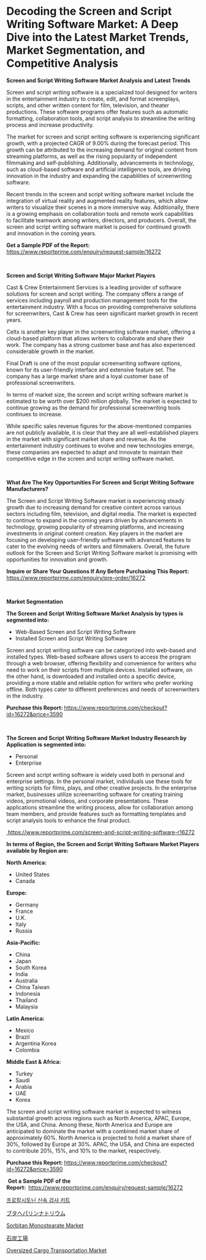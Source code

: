<p><h1>Decoding the Screen and Script Writing Software Market: A Deep Dive into the Latest Market Trends, Market Segmentation, and Competitive Analysis</h1></p><p><strong>Screen and Script Writing Software Market Analysis and Latest Trends</strong></p>
<p><p>Screen and script writing software is a specialized tool designed for writers in the entertainment industry to create, edit, and format screenplays, scripts, and other written content for film, television, and theater productions. These software programs offer features such as automatic formatting, collaboration tools, and script analysis to streamline the writing process and increase productivity.</p><p>The market for screen and script writing software is experiencing significant growth, with a projected CAGR of 9.00% during the forecast period. This growth can be attributed to the increasing demand for original content from streaming platforms, as well as the rising popularity of independent filmmaking and self-publishing. Additionally, advancements in technology, such as cloud-based software and artificial intelligence tools, are driving innovation in the industry and expanding the capabilities of screenwriting software.</p><p>Recent trends in the screen and script writing software market include the integration of virtual reality and augmented reality features, which allow writers to visualize their scenes in a more immersive way. Additionally, there is a growing emphasis on collaboration tools and remote work capabilities to facilitate teamwork among writers, directors, and producers. Overall, the screen and script writing software market is poised for continued growth and innovation in the coming years.</p></p>
<p><strong>Get a Sample PDF of the Report:&nbsp;</strong> <a href="https://www.reportprime.com/enquiry/request-sample/16272">https://www.reportprime.com/enquiry/request-sample/16272</a></p>
<p>&nbsp;</p>
<p><strong>Screen and Script Writing Software Major Market Players</strong></p>
<p><p>Cast & Crew Entertainment Services is a leading provider of software solutions for screen and script writing. The company offers a range of services including payroll and production management tools for the entertainment industry. With a focus on providing comprehensive solutions for screenwriters, Cast & Crew has seen significant market growth in recent years.</p><p>Celtx is another key player in the screenwriting software market, offering a cloud-based platform that allows writers to collaborate and share their work. The company has a strong customer base and has also experienced considerable growth in the market.</p><p>Final Draft is one of the most popular screenwriting software options, known for its user-friendly interface and extensive feature set. The company has a large market share and a loyal customer base of professional screenwriters.</p><p>In terms of market size, the screen and script writing software market is estimated to be worth over $200 million globally. The market is expected to continue growing as the demand for professional screenwriting tools continues to increase.</p><p>While specific sales revenue figures for the above-mentioned companies are not publicly available, it is clear that they are all well-established players in the market with significant market share and revenue. As the entertainment industry continues to evolve and new technologies emerge, these companies are expected to adapt and innovate to maintain their competitive edge in the screen and script writing software market.</p></p>
<p>&nbsp;</p>
<p><strong>What Are The Key Opportunities For Screen and Script Writing Software Manufacturers?</strong></p>
<p><p>The Screen and Script Writing Software market is experiencing steady growth due to increasing demand for creative content across various sectors including film, television, and digital media. The market is expected to continue to expand in the coming years driven by advancements in technology, growing popularity of streaming platforms, and increasing investments in original content creation. Key players in the market are focusing on developing user-friendly software with advanced features to cater to the evolving needs of writers and filmmakers. Overall, the future outlook for the Screen and Script Writing Software market is promising with opportunities for innovation and growth.</p></p>
<p><strong>Inquire or Share Your Questions If Any Before Purchasing This Report:</strong> <a href="https://www.reportprime.com/enquiry/pre-order/16272">https://www.reportprime.com/enquiry/pre-order/16272</a></p>
<p>&nbsp;</p>
<p><strong>Market Segmentation</strong></p>
<p><strong>The Screen and Script Writing Software Market Analysis by types is segmented into:</strong></p>
<p><ul><li>Web-Based Screen and Script Writing Software</li><li>Installed Screen and Script Writing Software</li></ul></p>
<p><p>Screen and script writing software can be categorized into web-based and installed types. Web-based software allows users to access the program through a web browser, offering flexibility and convenience for writers who need to work on their scripts from multiple devices. Installed software, on the other hand, is downloaded and installed onto a specific device, providing a more stable and reliable option for writers who prefer working offline. Both types cater to different preferences and needs of screenwriters in the industry.</p></p>
<p><strong>Purchase this Report:&nbsp;</strong><a href="https://www.reportprime.com/checkout?id=16272&price=3590">https://www.reportprime.com/checkout?id=16272&price=3590</a></p>
<p>&nbsp;</p>
<p><strong>The Screen and Script Writing Software Market Industry Research by Application is segmented into:</strong></p>
<p><ul><li>Personal</li><li>Enterprise</li></ul></p>
<p><p>Screen and script writing software is widely used both in personal and enterprise settings. In the personal market, individuals use these tools for writing scripts for films, plays, and other creative projects. In the enterprise market, businesses utilize screenwriting software for creating training videos, promotional videos, and corporate presentations. These applications streamline the writing process, allow for collaboration among team members, and provide features such as formatting templates and script analysis tools to enhance the final product.</p></p>
<p><a href="https://www.reportprime.com/screen-and-script-writing-software-r16272">&nbsp;https://www.reportprime.com/screen-and-script-writing-software-r16272</a></p>
<p><strong>In terms of Region, the Screen and Script Writing Software Market Players available by Region are:</strong></p>
<p>
    <p> <strong> North America: </strong>
        <ul>
            <li>United States</li>
            <li>Canada</li>
        </ul>
        </p> 
    <p> <strong> Europe: </strong>
        <ul>
            <li>Germany</li>
            <li>France</li>
            <li>U.K.</li>
            <li>Italy</li>
            <li>Russia</li>
        </ul>
        </p> 
    <p> <strong> Asia-Pacific: </strong>
        <ul>
            <li>China</li>
            <li>Japan</li>
            <li>South Korea</li>
            <li>India</li>
            <li>Australia</li>
            <li>China Taiwan</li>
            <li>Indonesia</li>
            <li>Thailand</li>
            <li>Malaysia</li>
        </ul>
        </p> 
    <p> <strong> Latin America: </strong>
        <ul>
            <li>Mexico</li>
            <li>Brazil</li>
            <li>Argentina Korea</li>
            <li>Colombia</li>
        </ul>
        </p> 
    <p> <strong> Middle East & Africa: </strong>
        <ul>
            <li>Turkey</li>
            <li>Saudi</li>
            <li>Arabia</li>
            <li>UAE</li>
            <li>Korea</li>
        </ul>
    </p>
    </p>
<p><p>The screen and script writing software market is expected to witness substantial growth across regions such as North America, APAC, Europe, the USA, and China. Among these, North America and Europe are anticipated to dominate the market with a combined market share of approximately 60%. North America is projected to hold a market share of 30%, followed by Europe at 30%. APAC, the USA, and China are expected to contribute 20%, 15%, and 10% to the market, respectively.</p></p>
<p><strong>Purchase this Report: </strong><a href="https://www.reportprime.com/checkout?id=16272&price=3590">https://www.reportprime.com/checkout?id=16272&price=3590</a></p>
<p>&nbsp;<strong>Get a Sample PDF of the Report:&nbsp;&nbsp;</strong><a href="https://www.reportprime.com/enquiry/request-sample/16272">https://www.reportprime.com/enquiry/request-sample/16272</a></p>
<p><strong></strong></p>
<p><p><a href="https://github.com/vsn7qpua81q/Market-Research-Report-List-1/blob/main/177374024352.md">프로칼시토닌 신속 검사 키트</a></p><p><a href="https://github.com/lababdou/Market-Research-Report-List-3/blob/main/445895626204.md">ブタヘパリンナトリウム</a></p><p><a href="https://issuu.com/reportprime-2/docs/sorbitan-monostearate-market-size-2030.pptx">Sorbitan Monostearate Market</a></p><p><a href="https://github.com/bevdtkn4419963/Market-Research-Report-List-1/blob/main/813580526205.md">石炭工場</a></p><p><a href="https://github.com/sonuprakash1/Market-Research-Report-List-2/blob/main/oversized-cargo-transportation-market.md">Oversized Cargo Transportation Market</a></p></p>